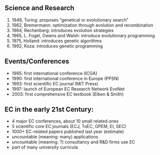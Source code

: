 ## Science and Research

1. 1948, Turing: proposes “genetical or evolutionary search”
2. 1962, Bremermann: optimization through evolution and recombination
3. 1964, Rechenberg: introduces evolution strategies
4. 1965, L. Fogel, Owens and Walsh: introduce evolutionary programming
5. 1975, Holland: introduces genetic algorithms
6. 1992, Koza: introduces genetic programming

## Events/Conferences

- 1985: first international conference (ICGA)
- 1990: first international conference in Europe (PPSN)
- 1993: first scientific EC journal (MIT Press)
- 1997: launch of European EC Research Network EvoNet
- 2003: first comprehensive EC textbook (Eiben & Smith)

## EC in the early 21st Century: 
- 4 major EC conferences, about 10 small related ones
- 5 scientific core EC journals (ECJ, ToEC, GPEM, EI, SEC)
- 1000+ EC-related papers published last year (estimate)
- uncountable (meaning: many) applications
- uncountable (meaning: ?) consultancy and R&D firms use EC
- part of many university curricula